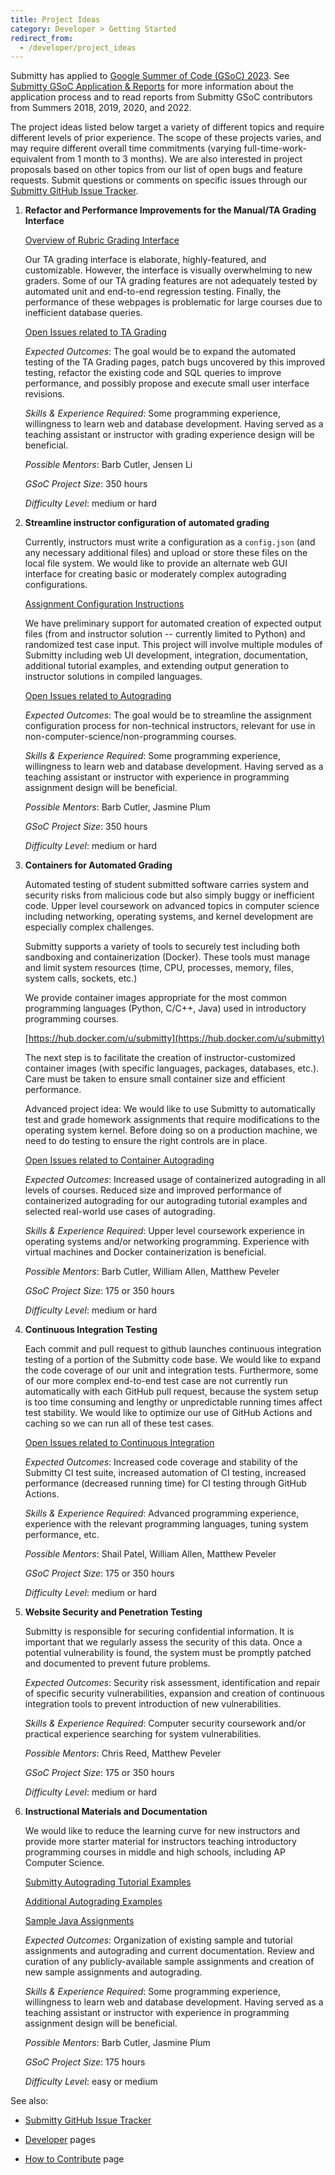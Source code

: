 ```yaml
---
title: Project Ideas
category: Developer > Getting Started
redirect_from:
  - /developer/project_ideas
---
```


Submitty has applied to [Google Summer of Code (GSoC) 2023](https://summerofcode.withgoogle.com/).
See [Submitty GSoC Application & Reports](/developer/google_summer_of_code/index) for more information about
the application process and to read reports from Submitty GSoC contributors
from Summers 2018, 2019, 2020, and 2022.


The project ideas listed below target a variety of different topics
and require different levels of prior experience.  The scope of these
projects varies, and may require different overall time commitments
(varying full-time-work-equivalent from 1 month to 3 months).  We are
also interested in project proposals based on other topics from our
list of open bugs and feature requests.  Submit questions or comments
on specific issues through our [Submitty GitHub Issue
Tracker](https://github.com/Submitty/Submitty/issues).


1. **Refactor and Performance Improvements for the Manual/TA Grading Interface**

   [Overview of Rubric Grading Interface](/grader/rubric_grading/index)

   Our TA grading interface is elaborate, highly-featured, and
   customizable.  However, the interface is visually overwhelming to
   new graders.  Some of our TA grading features are not adequately
   tested by automated unit and end-to-end regression testing.
   Finally, the performance of these webpages is problematic for large
   courses due to inefficient database queries.  


   [Open Issues related to TA Grading](https://github.com/Submitty/Submitty/issues?q=is%3Aopen+is%3Aissue+label%3A%22TA+Grading+%2F+TA+UI%22)

   _Expected Outcomes_: The goal would be to
   expand the automated testing of the TA Grading pages,
   patch bugs uncovered by this improved testing,
   refactor the existing code and SQL queries to improve performance, and
   possibly propose and execute small user interface revisions.
   
   _Skills & Experience Required_: Some programming experience, willingness to
   learn web and database development.  Having served as a teaching
   assistant or instructor with grading experience
   design will be beneficial.

   _Possible Mentors_: Barb Cutler, Jensen Li

   _GSoC Project Size_: 350 hours

   _Difficulty Level_: medium or hard


2. **Streamline instructor configuration of automated grading**

   Currently, instructors must write a configuration as a `config.json`
   (and any necessary additional files) and upload or store these
   files on the local file system.  We would like to provide an
   alternate web GUI interface for creating basic or moderately
   complex autograding configurations.

   [Assignment Configuration Instructions](/instructor/autograding/specification)

   We have preliminary support for automated creation of expected
   output files (from and instructor solution -- currently limited to
   Python) and randomized test case input.  This project will involve multiple modules of
   Submitty including
   web UI development, integration, documentation, additional tutorial examples, and
   extending output generation to
   instructor solutions in compiled languages.

   [Open Issues related to Autograding](https://github.com/Submitty/Submitty/labels/Autograding)

   _Expected Outcomes_: The goal would be to
   streamline the assignment configuration process for non-technical
   instructors, relevant for use in
   non-computer-science/non-programming courses.
   
   _Skills & Experience Required_: Some programming experience, willingness to
   learn web and database development.  Having served as a teaching
   assistant or instructor with experience in programming assignment
   design will be beneficial.

   _Possible Mentors_: Barb Cutler, Jasmine Plum

   _GSoC Project Size_: 350 hours

   _Difficulty Level_: medium or hard
   


3. **Containers for Automated Grading**

   Automated testing of student submitted software carries system and
   security risks from malicious code but also simply buggy or inefficient
   code.  Upper level coursework on advanced topics in computer
   science including networking, operating systems, and kernel
   development are especially complex challenges.

   Submitty supports a variety of tools to securely test including
   both sandboxing and containerization (Docker).  These tools must
   manage and limit system resources (time, CPU, processes, memory,
   files, system calls, sockets, etc.)

   We provide container images appropriate for the most common
   programming languages (Python, C/C++, Java) used in introductory
   programming courses.

   [https://hub.docker.com/u/submitty](https://hub.docker.com/u/submitty)

   The next step is to facilitate the creation of instructor-customized
   container images (with specific languages,
   packages, databases, etc.).  Care must be taken to ensure small
   container size and efficient performance.

   Advanced project idea: We would like to use Submitty to
   automatically test and grade homework assignments that require
   modifications to the operating system kernel.  Before doing so on a
   production machine, we need to do testing to ensure the right
   controls are in place.

   [Open Issues related to Container Autograding](https://github.com/Submitty/Submitty/labels/Docker%2FDockerImages)

   _Expected Outcomes_: Increased usage of containerized autograding in all levels
   of courses.  Reduced size and improved performance of containerized autograding
   for our autograding tutorial examples and selected real-world use cases of autograding.

   _Skills & Experience Required_: Upper level coursework experience in operating
   systems and/or networking programming.  Experience with virtual
   machines and Docker containerization is beneficial.

   _Possible Mentors_: Barb Cutler, William Allen, Matthew Peveler

   _GSoC Project Size_: 175 or 350 hours

   _Difficulty Level_: medium or hard



4. **Continuous Integration Testing**

    Each commit and pull request to github launches continuous
    integration testing of a portion of the Submitty code base.  We
    would like to expand the code coverage of our unit and integration
    tests.  Furthermore, some of our more complex end-to-end test case
    are not currently run automatically with each GitHub pull request,
    because the system setup is too time consuming and lengthy or
    unpredictable running times affect test stability.  We would like to
    optimize our use of GitHub Actions and caching so we can run
    all of these test cases.

   [Open Issues related to Continuous Integration](https://github.com/Submitty/Submitty/issues?q=is%3Aopen+is%3Aissue+label%3A%22Testing+%2F+Continuous+Integration+%28CI%29%22)

    _Expected Outcomes_: Increased code coverage and stability of the Submitty CI test suite,
    increased automation of CI testing, increased performance (decreased running time)
    for CI testing through GitHub Actions.

    _Skills & Experience Required_: Advanced programming experience, experience
    with the relevant programming languages, tuning system performance, etc.

   _Possible Mentors_: Shail Patel, William Allen, Matthew Peveler

   _GSoC Project Size_: 175 or 350 hours

   _Difficulty Level_: medium or hard


5. **Website Security and Penetration Testing**

   Submitty is responsible for securing confidential information.  It
   is important that we regularly assess the security of this data.
   Once a potential vulnerability is found, the system must be
   promptly patched and documented to prevent future problems.

   _Expected Outcomes_: Security risk assessment, identification and repair
   of specific security vulnerabilities, expansion and creation of continuous
   integration tools to prevent introduction of new vulnerabilities.

   _Skills & Experience Required_: Computer security coursework and/or practical
   experience searching for system vulnerabilities.

   _Possible Mentors_: Chris Reed, Matthew Peveler

   _GSoC Project Size_: 175 or 350 hours

   _Difficulty Level_: medium or hard
   

6. **Instructional Materials and Documentation**

   We would like to reduce the learning curve for new instructors and
   provide more starter material for instructors teaching introductory
   programming courses in middle and high schools, including AP
   Computer Science.

   [Submitty Autograding Tutorial Examples](https://github.com/Submitty/Tutorial)

   [Additional Autograding Examples](https://github.com/Submitty/Submitty/tree/master/more_autograding_examples)

   [Sample Java Assignments](/instructor/autograding/sample_assignments)

   _Expected Outcomes_: Organization of existing sample and tutorial assignments and autograding
   and current documentation.  Review and curation of any publicly-available sample assignments
   and creation of new sample assignments and autograding.
  
   _Skills & Experience Required_: Some programming experience, willingness to
   learn web and database development.  Having served as a teaching
   assistant or instructor with experience in programming assignment
   design will be beneficial.

   _Possible Mentors_: Barb Cutler, Jasmine Plum

   _GSoC Project Size_: 175 hours

   _Difficulty Level_: easy or medium


See also:

* [Submitty GitHub Issue Tracker](https://github.com/Submitty/Submitty/issues)

* [Developer](/developer) pages

* [How to Contribute](/developer/getting_started/how_to_contribute) page


